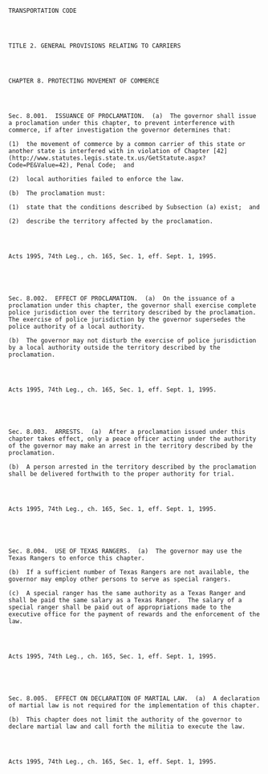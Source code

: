 ﻿
    
    
    	
    					
    
    
    TRANSPORTATION CODE
    
      
    
    
    TITLE 2. GENERAL PROVISIONS RELATING TO CARRIERS
    
      
    
    
    CHAPTER 8. PROTECTING MOVEMENT OF COMMERCE
    
      
    
    
    Sec. 8.001.  ISSUANCE OF PROCLAMATION.  (a)  The governor shall issue a proclamation under this chapter, to prevent interference with commerce, if after investigation the governor determines that:
    
    (1)  the movement of commerce by a common carrier of this state or another state is interfered with in violation of Chapter [42](http://www.statutes.legis.state.tx.us/GetStatute.aspx?Code=PE&Value=42), Penal Code;  and
    
    (2)  local authorities failed to enforce the law.
    
    (b)  The proclamation must:
    
    (1)  state that the conditions described by Subsection (a) exist;  and
    
    (2)  describe the territory affected by the proclamation.
    
    
    
    
    Acts 1995, 74th Leg., ch. 165, Sec. 1, eff. Sept. 1, 1995.
    
    
    
    
    
    Sec. 8.002.  EFFECT OF PROCLAMATION.  (a)  On the issuance of a proclamation under this chapter, the governor shall exercise complete police jurisdiction over the territory described by the proclamation.  The exercise of police jurisdiction by the governor supersedes the police authority of a local authority.
    
    (b)  The governor may not disturb the exercise of police jurisdiction by a local authority outside the territory described by the proclamation.
    
    
    
    
    Acts 1995, 74th Leg., ch. 165, Sec. 1, eff. Sept. 1, 1995.
    
    
    
    
    
    Sec. 8.003.  ARRESTS.  (a)  After a proclamation issued under this chapter takes effect, only a peace officer acting under the authority of the governor may make an arrest in the territory described by the proclamation.
    
    (b)  A person arrested in the territory described by the proclamation shall be delivered forthwith to the proper authority for trial.
    
    
    
    
    Acts 1995, 74th Leg., ch. 165, Sec. 1, eff. Sept. 1, 1995.
    
    
    
    
    
    Sec. 8.004.  USE OF TEXAS RANGERS.  (a)  The governor may use the Texas Rangers to enforce this chapter.
    
    (b)  If a sufficient number of Texas Rangers are not available, the governor may employ other persons to serve as special rangers.
    
    (c)  A special ranger has the same authority as a Texas Ranger and shall be paid the same salary as a Texas Ranger.  The salary of a special ranger shall be paid out of appropriations made to the executive office for the payment of rewards and the enforcement of the law.
    
    
    
    
    Acts 1995, 74th Leg., ch. 165, Sec. 1, eff. Sept. 1, 1995.
    
    
    
    
    
    Sec. 8.005.  EFFECT ON DECLARATION OF MARTIAL LAW.  (a)  A declaration of martial law is not required for the implementation of this chapter.
    
    (b)  This chapter does not limit the authority of the governor to declare martial law and call forth the militia to execute the law.
    
    
    
    
    Acts 1995, 74th Leg., ch. 165, Sec. 1, eff. Sept. 1, 1995.
    
    
    
    
    				
